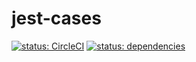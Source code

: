 # jest-cases

[![status: CircleCI](https://circleci.com/gh/mseeley/jest-cases.svg?style=svg)](https://circleci.com/gh/mseeley/jest-cases) [![status: dependencies](https://david-dm.org/mseeley/jest-cases.svg)](https://david-dm.org/mseeley/jest-cases.svg)
